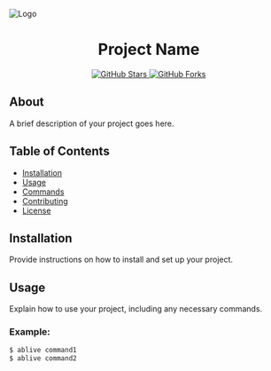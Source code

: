 <p align="top right">
  <img src="https://cdn.discordapp.com/attachments/1152488450130452497/1152939469784227963/Adobe_Express_20230917_0452580_1.png" alt="Logo">
</p>

<h1 align="center">Project Name</h1>

<p align="center">
  <a href="https://github.com/yourusername/your-repository/stargazers">
    <img src="https://img.shields.io/github/stars/yourusername/your-repository?style=for-the-badge" alt="GitHub Stars">
  </a>
  <a href="https://github.com/yourusername/your-repository/network">
    <img src="https://img.shields.io/github/forks/yourusername/your-repository?style=for-the-badge" alt="GitHub Forks">
  </a>
</p>

<h2>About</h2>

<p>
  A brief description of your project goes here.
</p>

## Table of Contents

- [Installation](#installation)
- [Usage](#usage)
- [Commands](#commands)
- [Contributing](#contributing)
- [License](#license)

## Installation

Provide instructions on how to install and set up your project.

## Usage

Explain how to use your project, including any necessary commands.

### Example:

```bash
$ ablive command1
$ ablive command2
